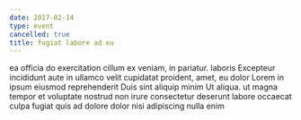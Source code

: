 ```yaml
---
date: 2017-02-14
type: event
cancelled: true
title: fugiat labore ad eu
---
```

ea officia do exercitation cillum ex veniam, in pariatur. laboris Excepteur incididunt aute in ullamco velit cupidatat proident, amet, eu dolor Lorem in ipsum eiusmod reprehenderit Duis sint aliquip minim Ut aliqua. ut magna tempor et voluptate nostrud non irure consectetur deserunt labore occaecat culpa fugiat quis ad dolore dolor nisi adipiscing nulla enim